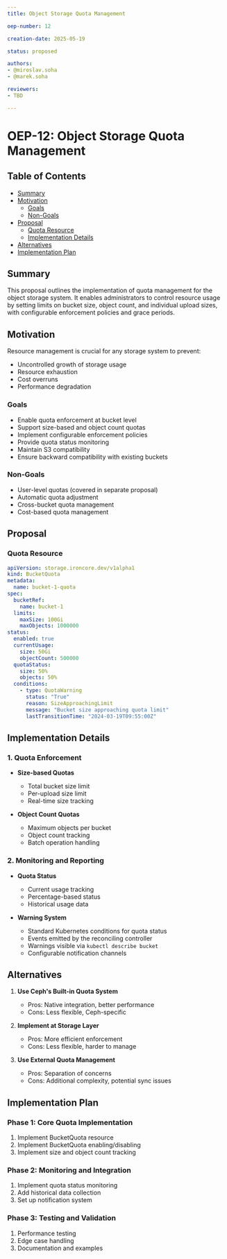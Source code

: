 ```yaml
---
title: Object Storage Quota Management

oep-number: 12

creation-date: 2025-05-19

status: proposed

authors:
- @miroslav.soha
- @marek.soha

reviewers:
- TBD

---
```


# OEP-12: Object Storage Quota Management

## Table of Contents

- [Summary](#summary)
- [Motivation](#motivation)
    - [Goals](#goals)
    - [Non-Goals](#non-goals)
- [Proposal](#proposal)
    - [Quota Resource](#quota-resource)
    - [Implementation Details](#implementation-details)
- [Alternatives](#alternatives)
- [Implementation Plan](#implementation-plan)

## Summary

This proposal outlines the implementation of quota management for the object storage system. It enables administrators to control resource usage by setting limits on bucket size, object count, and individual upload sizes, with configurable enforcement policies and grace periods.

## Motivation

Resource management is crucial for any storage system to prevent:
- Uncontrolled growth of storage usage
- Resource exhaustion
- Cost overruns
- Performance degradation

### Goals

- Enable quota enforcement at bucket level
- Support size-based and object count quotas
- Implement configurable enforcement policies
- Provide quota status monitoring
- Maintain S3 compatibility
- Ensure backward compatibility with existing buckets

### Non-Goals

- User-level quotas (covered in separate proposal)
- Automatic quota adjustment
- Cross-bucket quota management
- Cost-based quota management

## Proposal

### Quota Resource

```yaml
apiVersion: storage.ironcore.dev/v1alpha1
kind: BucketQuota
metadata:
  name: bucket-1-quota
spec:
  bucketRef:
    name: bucket-1
  limits:
    maxSize: 100Gi
    maxObjects: 1000000
status:
  enabled: true
  currentUsage:
    size: 50Gi
    objectCount: 500000
  quotaStatus:
    size: 50%
    objects: 50%
  conditions:
    - type: QuotaWarning
      status: "True"
      reason: SizeApproachingLimit
      message: "Bucket size approaching quota limit"
      lastTransitionTime: "2024-03-19T09:55:00Z"
```

## Implementation Details

### 1. Quota Enforcement

- **Size-based Quotas**
  - Total bucket size limit
  - Per-upload size limit
  - Real-time size tracking

- **Object Count Quotas**
  - Maximum objects per bucket
  - Object count tracking
  - Batch operation handling

### 2. Monitoring and Reporting

- **Quota Status**
  - Current usage tracking
  - Percentage-based status
  - Historical usage data

- **Warning System**
  - Standard Kubernetes conditions for quota status
  - Events emitted by the reconciling controller
  - Warnings visible via `kubectl describe bucket`
  - Configurable notification channels

## Alternatives

1. **Use Ceph's Built-in Quota System**
   - Pros: Native integration, better performance
   - Cons: Less flexible, Ceph-specific

2. **Implement at Storage Layer**
   - Pros: More efficient enforcement
   - Cons: Less flexible, harder to manage

3. **Use External Quota Management**
   - Pros: Separation of concerns
   - Cons: Additional complexity, potential sync issues

## Implementation Plan

### Phase 1: Core Quota Implementation
1. Implement BucketQuota resource
2. Implement BucketQuota enabling/disabling
3. Implement size and object count tracking

### Phase 2: Monitoring and Integration
1. Implement quota status monitoring
2. Add historical data collection
3. Set up notification system

### Phase 3: Testing and Validation
1. Performance testing
2. Edge case handling
3. Documentation and examples 